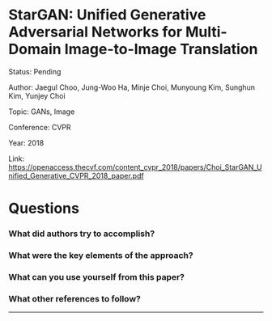 # StarGAN: Unified Generative Adversarial Networks for Multi-Domain Image-to-Image Translation
Status: Pending

Author: Jaegul Choo, Jung-Woo Ha, Minje Choi, Munyoung Kim, Sunghun Kim, Yunjey Choi

Topic: GANs, Image 

Conference: CVPR

Year: 2018

Link: https://openaccess.thecvf.com/content_cvpr_2018/papers/Choi_StarGAN_Unified_Generative_CVPR_2018_paper.pdf

# Questions

### What did authors try to accomplish?

### What were the key elements of the approach?

### What can you use yourself from this paper?

### What other references to follow?

---